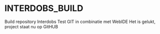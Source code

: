 # INTERDOBS_BUILD
Build repository Interdobs
Test GIT in combinatie met WebIDE
Het is gelukt, project staat nu op GitHUB
